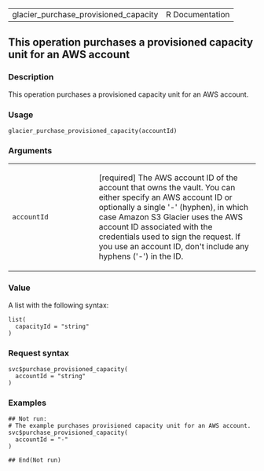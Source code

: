 <table style="width: 100%;">
<tbody>
<tr class="odd">
<td>glacier_purchase_provisioned_capacity</td>
<td style="text-align: right;">R Documentation</td>
</tr>
</tbody>
</table>

## This operation purchases a provisioned capacity unit for an AWS account

### Description

This operation purchases a provisioned capacity unit for an AWS account.

### Usage

    glacier_purchase_provisioned_capacity(accountId)

### Arguments

<table>
<colgroup>
<col style="width: 35%" />
<col style="width: 65%" />
</colgroup>
<tbody>
<tr class="odd">
<td><code
id="glacier_purchase_provisioned_capacity_:_accountId">accountId</code></td>
<td><p>[required] The AWS account ID of the account that owns the vault.
You can either specify an AWS account ID or optionally a single '-'
(hyphen), in which case Amazon S3 Glacier uses the AWS account ID
associated with the credentials used to sign the request. If you use an
account ID, don't include any hyphens ('-') in the ID.</p></td>
</tr>
</tbody>
</table>

### Value

A list with the following syntax:

    list(
      capacityId = "string"
    )

### Request syntax

    svc$purchase_provisioned_capacity(
      accountId = "string"
    )

### Examples

    ## Not run: 
    # The example purchases provisioned capacity unit for an AWS account.
    svc$purchase_provisioned_capacity(
      accountId = "-"
    )

    ## End(Not run)
